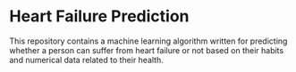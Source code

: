 # Heart Failure Prediction
This repository contains a machine learning algorithm written for predicting whether a person can suffer from heart failure or not based on their habits and numerical data related to their health.

